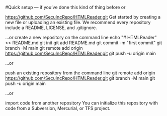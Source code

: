 #Quick setup 
— if you’ve done this kind of thing before
  or	
  
https://github.com/SecuIncRepo/HTMLReader.git
Get started by creating a new file or uploading an existing file. We recommend every repository include a README, LICENSE, and .gitignore.

…or create a new repository on the command line
echo "# HTMLReader" >> README.md
git init
git add README.md
git commit -m "first commit"
git branch -M main
git remote add origin https://github.com/SecuIncRepo/HTMLReader.git
git push -u origin main



…or 



push an existing repository from the command line
git remote add origin https://github.com/SecuIncRepo/HTMLReader.git
git branch -M main
git push -u origin main



…or 

import code from another repository
You can initialize this repository with code from a Subversion, Mercurial, or TFS project.
